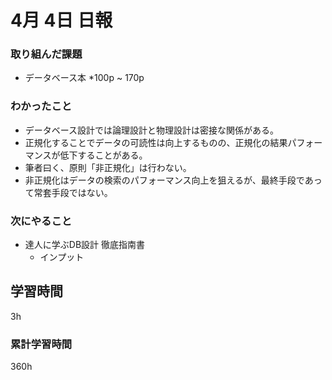 #  4月 4日 日報
###  取り組んだ課題
  * データベース本
    *100p ~ 170p 
### わかったこと
  * データベース設計では論理設計と物理設計は密接な関係がある。
  * 正規化することでデータの可読性は向上するものの、正規化の結果パフォーマンスが低下することがある。
  * 筆者曰く、原則「非正規化」は行わない。
  * 非正規化はデータの検索のパフォーマンス向上を狙えるが、最終手段であって常套手段ではない。
  
### 次にやること

* 達人に学ぶDB設計 徹底指南書
  * インプット

##  学習時間
3h

###  累計学習時間
360h
